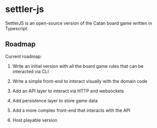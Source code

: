 # settler-js

SettlerJS is an open-source version of the Catan board game written in Typescript.

## Roadmap

Current roadmap:

1. Write an initial version with all the board game rules that can be interacted via CLI

2. Write a simple front-end to interact visually with the domain code

3. Add an API layer to interact via HTTP and websockets

4. Add persistence layer to store game data

5. Add a more complex front-end that interacts with the API

6. Host playable version
